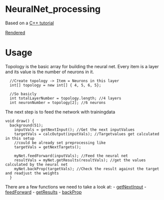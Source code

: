 # NeuralNet_processing

Based on a <a href="https://github.com/fasc8/NeuralNet_C-">C++ tutorial</a>

<a href="/images/MainFrame.png">Rendered</a>

# Usage

Topology is the basic array for building the neural net.
Every item is a layer and its value is the number of neurons in it.

```processing
  //Create topology -> Item = Neurons in this layer
  int[] topology = new int[] { 4, 5, 6, 5};
  
  //So basicly
  int totalLayerNumber = topology.length; //4 layers
  int neuronNumber = topology[2]; //6 neurons
```

The next step is to feed the network with trainingdata

```processing
void draw() {
  background(51);
    inputVals = getNextInput(); //Get the next inputValues
    targetVals = calcOutput(inputVals); //Targetvalues get calculated in this setup
    //could be already set preprocessing like
    targetVals = getNextTargets();
    
    myNet.feedForward(inputVals); //Feed the neural net
    resultVals = myNet.getResults(resultVals); //get the values calculated by the neural net
    myNet.backProp(targetVals); //Check the result against the target and readjust the weights
  }
  ```
  There are a few functions we need to take a look at:
    - <a href="/images/MainFrame.png">getNextInput</a>
    - <a href="/images/MainFrame.png">feedForward</a>
    - <a href="/images/MainFrame.png">getResults</a>
    - <a href="/images/MainFrame.png">backProp</a>
